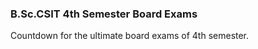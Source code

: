 ### B.Sc.CSIT 4th Semester Board Exams
<p>Countdown for the ultimate board exams of 4th semester.</p>
